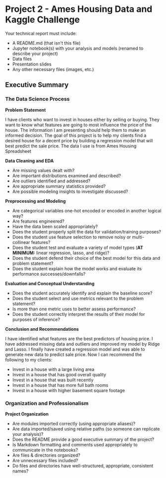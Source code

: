 # Project 2 - Ames Housing Data and Kaggle Challenge

Your technical report must include:

- A README.md (that isn't this file)
- Jupyter notebook(s) with your analysis and models (renamed to describe your project)
- Data files
- Presentation slides
- Any other necessary files (images, etc.)

## Executive Summary

### The Data Science Process

**Problem Statement**

I have clients who want to invest in houses either by selling or buying.  They want to know what features are going to most influence the price of the house.  The information I am presenting should help them to make an informed decision.
The goal of this project is to help my clients find a desired house for a decent price by building a regression model that will best predict the sale price.  The data I use is from Ames Housing Spreadsheet


**Data Cleaning and EDA**
- Are missing values dealt with?
- Are important distributions examined and described?
- Are outliers identified and addressed?
- Are appropriate summary statistics provided?
- Are possible modeling insights to investigate discussed?

**Preprocessing and Modeling**
- Are categorical variables one-hot encoded or encoded in another logical way?
- Are features engineered?
- Have the data been scaled appropriately?
- Does the student properly split the data for validation/training purposes?
- Does the student use feature selection to remove noisy or multi-collinear features?
- Does the student test and evaluate a variety of model types (**AT MINIMUM:** linear regression, lasso, and ridge)?
- Does the student defend their choice of the best model for this data and problem statement?
- Does the student explain how the model works and evaluate its performance successes/downfalls?

**Evaluation and Conceptual Understanding**
- Does the student accurately identify and explain the baseline score?
- Does the student select and use metrics relevant to the problem statement?
- Is more than one metric uses to better assess performance?
- Does the student correctly interpret the results of their model for purposes of inference?

**Conclusion and Recommendations**

I have identified what features are the best predictors of housing price.  I have addressed missing data and outliers and improved my model by Ridge and Lasso.  I finally have created a regression model and was able to generate new data to predict sale price.  Now I can recommend the following to my clients:

- Invest in a house with a large living area  
- Invest in a house that has good overall quality
- Invest in a house that was built recently
- Invest in a house that has more full bath rooms
- Invest in a house with higher basement square footage 


### Organization and Professionalism

**Project Organization**
- Are modules imported correctly (using appropriate aliases)?
- Are data imported/saved using relative paths (so someone can replicate your analysis)?
- Does the README provide a good executive summary of the project?
- Is Markdown formatting and comments used appropriately to communicate in the notebooks?
- Are files & directories organized?
- Are unnecessary files included?
- Do files and directories have well-structured, appropriate, consistent names?

